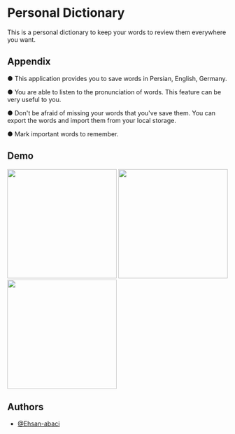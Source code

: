 
# Personal Dictionary

This is a personal dictionary to keep your words to review them everywhere you want.




## Appendix

● This application provides you to save words in Persian, English, Germany.

● You are able to listen to the pronunciation of words. This feature can be very useful to you.

● Don't be afraid of missing your words that you've save them. You can export the words and import them from your local storage.

● Mark important words to remember.


## Demo

<img src="https://github.com/user-attachments/assets/0ceaf2c4-78f8-4b4c-88a4-90e313f3b2b8" width="250"/>
<img src="https://github.com/user-attachments/assets/e65605ba-330b-4580-906e-7f30716b8399" width="250"/>
<img src="https://github.com/user-attachments/assets/4d83e411-22c2-49d9-a78b-7255b585a830" width="250"/>


## Authors

- [@Ehsan-abaci](https://www.github.com/Ehsan-abaci)

